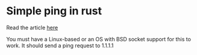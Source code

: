 # Simple ping in rust

Read the article [here](https://dev380.github.io/blog/rewriting-ping-rust/)

You must have a Linux-based or an OS with BSD socket support for this to work. It should send a ping request to 1.1.1.1
